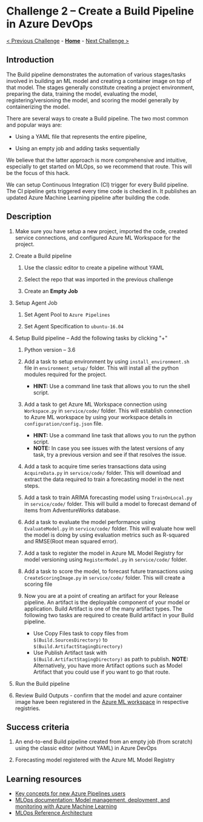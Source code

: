 # Challenge 2 – Create a Build Pipeline in Azure DevOps

[< Previous Challenge](./01-TimeSeriesForecasting.md) - **[Home](../README.md)** - [Next Challenge >](./03-UnitTesting.md)

## Introduction

The Build pipeline demonstrates the automation of various stages/tasks involved
in building an ML model and creating a container image on top of that model. The
stages generally constitute creating a project environment, preparing the data,
training the model, evaluating the model, registering/versioning the model, and
scoring the model generally by containerizing the model.

There are several ways to create a Build pipeline. The two most common and popular ways
are:

-   Using a YAML file that represents the entire pipeline,

-   Using an empty job and adding tasks sequentially

We believe that the latter approach is more comprehensive and intuitive, especially to
get started on MLOps, so we recommend that route.  This will be the focus of this hack.

We can setup Continuous Integration (CI) trigger for every Build pipeline. The
CI pipeline gets triggered every time code is checked in. It publishes an
updated Azure Machine Learning pipeline after building the code.

## Description

1.  Make sure you have setup a new project, imported the code, created service connections, and configured Azure ML Workspace for the project.

2.  Create a Build pipeline

    1.  Use the classic editor to create a pipeline without YAML

    2.  Select the repo that was imported in the previous challenge

    3.  Create an **Empty Job**

3.  Setup Agent Job

    1.  Set Agent Pool to `Azure Pipelines`

    2.  Set Agent Specification to `ubuntu-16.04`

4.  Setup Build pipeline – Add the following tasks by clicking "+"

    1.  Python version – 3.6

    2.  Add a task to setup environment by using `install_environment.sh` file in `environment_setup/` folder. This will install all the python modules required for the project.
        -   **HINT:** Use a command line task that allows you to run the shell script.

    3.  Add a task to get Azure ML Workspace connection using `Workspace.py` in `service/code/` folder. This will establish connection to Azure ML workspace by using your workspace details in `configuration/config.json` file.         
        -   **HINT:** Use a command line task that allows you to run the python script.        
        -   **NOTE:** In case you see issues with the latest versions of any task, try a previous version and see if that resolves the issue. 

    4.  Add a task to acquire time series transactions data using `AcquireData.py` in `service/code/` folder. This will download and extract the data required to train a forecasting model in the next steps.

    5.  Add a task to train ARIMA forecasting model using `TrainOnLocal.py` in `service/code/` folder. This will build a model to forecast demand of items from AdventureWorks database.

    6.  Add a task to evaluate the model performance using `EvaluateModel.py` in `service/code/` folder. This will evaluate how well the model is doing by using evaluation metrics such as R-squared and RMSE(Root mean squared error).

    7.  Add a task to register the model in Azure ML Model Registry for model versioning using `RegisterModel.py` in `service/code/` folder. 
    
    8.  Add a task to score the model, to forecast future transactions using `CreateScoringImage.py` in `service/code/` folder. This will create a scoring file 
        
    9.  Now you are at a point of creating an artifact for your Release pipeline. An artifact is the deployable component of your model or application. Build Artifact is one of the many artifact types. The following two tasks are required to create Build artifact in your Build pipeline. 
        - Use Copy Files task to copy files from `$(Build.SourcesDirectory)` to `$(Build.ArtifactStagingDirectory)`
        - Use Publish Artifact task with `$(Build.ArtifactStagingDirectory)` as path to publish. 
        **NOTE:** Alternatively, you have more Artifact options such as Model Artifact that you could use if you want to go that route.

5.  Run the Build pipeline

6.  Review Build Outputs - confirm that the model and azure container image have been registered in the [Azure ML workspace](https://ml.azure.com/) in respective registries.

## Success criteria

1.  An end-to-end Build pipeline created from an empty job (from scratch) using
    the classic editor (without YAML) in Azure DevOps

2.  Forecasting model registered with the Azure ML Model Registry


## Learning resources

-   [Key concepts for new Azure Pipelines users](<https://docs.microsoft.com/en-us/azure/devops/pipelines/get-started/key-pipelines-concepts?view=azure-devops>)
-   [MLOps documentation: Model management, deployment, and monitoring with Azure Machine Learning](<https://docs.microsoft.com/en-us/azure/machine-learning/concept-model-management-and-deployment>)
-   [MLOps Reference Architecture](<https://docs.microsoft.com/en-us/azure/architecture/reference-architectures/ai/mlops-python>)



